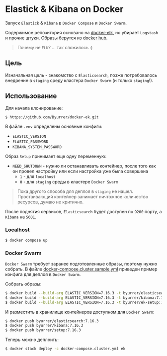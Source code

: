 
# Elastick & Kibana on Docker

Запуск `Elastick` & `Kibana` в `Docker Compose` и `Docker Swarm`.

Содержимое репозитория основано на [docker-elk](https://github.com/deviantony/docker-elk), но убирает `Logstash` и прочие штуки. Образы берутся из [docker hub](https://hub.docker.com/).

> Почему не `ELK`? ... так сложилось :)


## Цель

Изначальная цель - знакомство с `Elasticsearch`, позже потребовалось внедрение в `staging` среду кластера `Docker Swarm` (и только `staging`!).


## Использование

Для начала клонирование:
```bash
$ https://github.com/Byurrer/docker-ek.git
```

В файле `.env` определены основные конфиги:
* `ELASTIC_VERSION`
* `ELASTIC_PASSWORD`
* `KIBANA_SYSTEM_PASSWORD`

Образ `Setup` принимает еще одну переменную:
* `NEED_SHUTDOWN` - нужно ли останавливать контейнер, после того как он провел настройку или если настройка уже была совершена
    * `1` - для `localhost`
    * `0` - для `staging` среды в кластере `Docker Swarm`

> Пока другого способа для деплоя в `staging` не нашел. Простаивающий контейнер занимает ничтожное количество ресурсов, думаю не критично.

После поднятия сервисов, `Elasticsearch` будет доступен по `9200` порту, а `Kibana` на `5601`.

### Localhost

```bash
$ docker compose up
```

### Docker Swarm

`Docker Swarm` требует заранее подготовленные образы, поэтому нужно собрать. В файле [docker-compose.cluster.sample.yml](/docker-compose.cluster.sample.yml) приведен пример конфига для деплоя в `Docker Swarm`.

Собрать образы:

```bash
$ docker build --build-arg ELASTIC_VERSION=7.16.3 -t byurrer/elasticsearch:7.16.3 ./Elasticsearch
$ docker build --build-arg ELASTIC_VERSION=7.16.3 -t byurrer/kibana:7.16.3 ./Kibana
$ docker build --build-arg ELASTIC_VERSION=7.16.3 -t byurrer/ek-setup:7.16.3 ./Setup
```

И разместить в хранилище контейнеров доступном для `Docker Swarm`:

```bash
$ docker push byurrer/elasticsearch:7.16.3
$ docker push byurrer/kibana:7.16.3
$ docker push byurrer/setup:7.16.3
```

Теперь можно деплоить:

```bash
$ docker stack deploy -c docker-compose.cluster.yml ek
```

